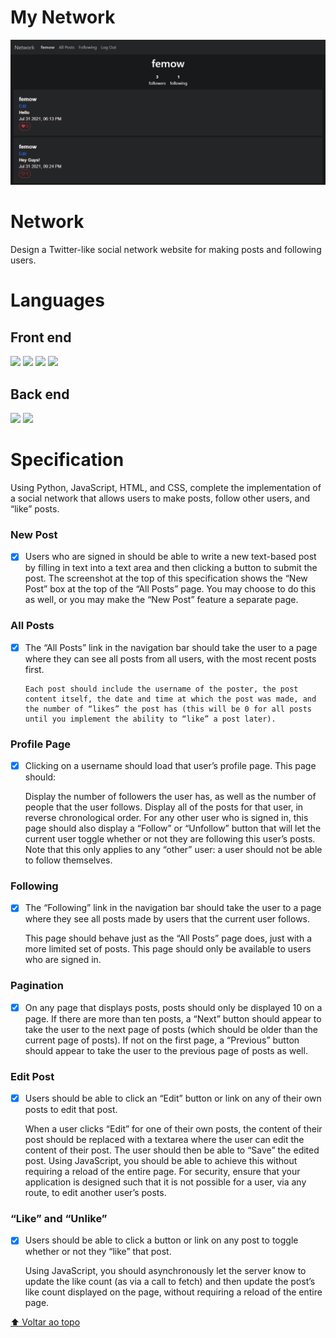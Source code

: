 # My Network

<img src="exemple.PNG" alt="Demo">

# Network

Design a Twitter-like social network website for making posts and following users.

# Languages

## Front end

<img src="https://img.shields.io/badge/Django-092E20?style=for-the-badge&logo=django&logoColor=green" /> <img src="https://img.shields.io/badge/JavaScript-323330?style=for-the-badge&logo=javascript&logoColor=F7DF1E" /> <img src="https://img.shields.io/badge/HTML5-E34F26?style=for-the-badge&logo=html5&logoColor=white" /> <img src="https://img.shields.io/badge/CSS-239120?&style=for-the-badge&logo=css3&logoColor=white" />

## Back end

<img src="https://img.shields.io/badge/Django-092E20?style=for-the-badge&logo=django&logoColor=green" /> <img src="https://img.shields.io/badge/Python-3776AB?style=for-the-badge&logo=python&logoColor=white" />

# Specification

Using Python, JavaScript, HTML, and CSS, complete the implementation of a social network that allows users to make posts, follow other users, and “like” posts.

### New Post

- [x]  Users who are signed in should be able to write a new text-based post by filling in text into a text area and then clicking a button to submit the post.
The screenshot at the top of this specification shows the “New Post” box at the top of the “All Posts” page. You may choose to do this as well, or you may make the “New Post” feature a separate page.

### All Posts

- [x] The “All Posts” link in the navigation bar should take the user to a page where they can see all posts from all users, with the most recent posts first.

      Each post should include the username of the poster, the post content itself, the date and time at which the post was made, and the number of “likes” the post has (this will be 0 for all posts until you implement the ability to “like” a post later).
      
### Profile Page

- [x]  Clicking on a username should load that user’s profile page. This page should:

      Display the number of followers the user has, as well as the number of people that the user follows.
      Display all of the posts for that user, in reverse chronological order.
      For any other user who is signed in, this page should also display a “Follow” or “Unfollow” button that will let the current user toggle whether or not they are following this user’s posts. Note that this only applies to any “other” user: a user should not be able to follow themselves.
      
### Following

- [x] The “Following” link in the navigation bar should take the user to a page where they see all posts made by users that the current user follows.

    This page should behave just as the “All Posts” page does, just with a more limited set of posts.
    This page should only be available to users who are signed in.
      
### Pagination

- [x]  On any page that displays posts, posts should only be displayed 10 on a page. If there are more than ten posts, a “Next” button should appear to take the user to the next page of posts (which should be older than the current page of posts). If not on the first page, a “Previous” button should appear to take the user to the previous page of posts as well.

### Edit Post

- [x]  Users should be able to click an “Edit” button or link on any of their own posts to edit that post.

      When a user clicks “Edit” for one of their own posts, the content of their post should be replaced with a textarea where the user can edit the content of their post.
      The user should then be able to “Save” the edited post. Using JavaScript, you should be able to achieve this without requiring a reload of the entire page.
      For security, ensure that your application is designed such that it is not possible for a user, via any route, to edit another user’s posts.
      
### “Like” and “Unlike”

- [x]  Users should be able to click a button or link on any post to toggle whether or not they “like” that post.

      Using JavaScript, you should asynchronously let the server know to update the like count (as via a call to fetch) and then update the post’s like count displayed on the page, without requiring a reload of the entire page.

[⬆ Voltar ao topo](#cs50-project-2)<br>
